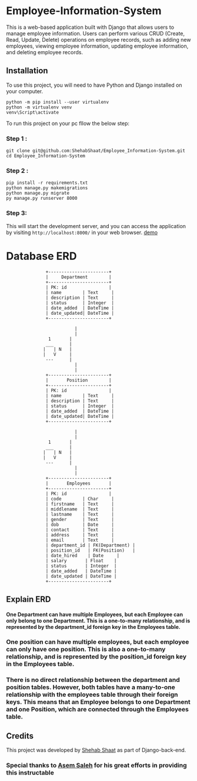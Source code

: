 



# Employee-Information-System

This is a web-based application built with Django that allows users to manage employee information. Users can perform various CRUD (Create, Read, Update, Delete) operations on employee records, such as adding new employees, viewing employee information, updating employee information, and deleting employee records.

## Installation

To use this project, you will need to have Python and Django installed on your computer.  

```
python -m pip install --user virtualenv
python -m virtualenv venv 
venv\Script\activate
```

To run this project on your pc fllow the below step:

### Step 1 :

```
git clone git@github.com:ShehabShaat/Employee_Information-System.git
cd Employee_Information-System
```

### Step 2 :

```
pip install -r requirements.txt
python manage.py makemigrations
python manage.py migrate
py manage.py runserver 8000
```

### Step 3:

This will start the development server, and you can access the application by visiting `http://localhost:8000/` in your web browser.
 [demo](https://shehab-shaat.herokuapp.com/)






# Database ERD
                   +-----------------------+
                   |     Department        |
                   +-----------------------+
                   | PK: id                |
                   | name        | Text     |
                   | description | Text     |
                   | status      | Integer  |
                   | date_added  | DateTime |
                   | date_updated| DateTime |
                   +-----------------------+

                              |
                              |
                    1       |
                   ___      |
                  |   | N   |
                  |   V     |
                   ---      |
                              |
                              |
                   +-----------------------+
                   |       Position        |
                   +-----------------------+
                   | PK: id                |
                   | name        | Text     |
                   | description | Text     |
                   | status      | Integer  |
                   | date_added  | DateTime |
                   | date_updated| DateTime |
                   +-----------------------+

                              |
                              |
                    1       |
                   ___      |
                  |   | N   |
                  |   V     |
                   ---      |
                              |
                              |
                   +-----------------------+
                   |       Employees       |
                   +-----------------------+
                   | PK: id                |
                   | code        | Char     |
                   | firstname   | Text     |
                   | middlename  | Text     |
                   | lastname    | Text     |
                   | gender      | Text     |
                   | dob         | Date     |
                   | contact     | Text     |
                   | address     | Text     |
                   | email       | Text     |
                   | department_id | FK(Department) |
                   | position_id   | FK(Position)   |
                   | date_hired    | Date     |
                   | salary       | Float    |
                   | status       | Integer  |
                   | date_added   | DateTime |
                   | date_updated | DateTime |
                   +-----------------------+

## Explain ERD
#### One Department can have multiple Employees, but each Employee can only belong to one Department. This is a one-to-many relationship, and is represented by the department_id foreign key in the Employees table.

### One position can have multiple employees, but each employee can only have one position. This is also a one-to-many relationship, and is represented by the position_id foreign key in the Employees table.

### There is no direct relationship between the department and position tables. However, both tables have a many-to-one relationship with the employees table through their foreign keys. This means that an Employee belongs to one Department and one Position, which are connected through the Employees table.
## Credits

This project was developed by [Shehab Shaat](https://github.com/ShehabShaat/) as part of Django-back-end.
### Special thanks to [Asem Saleh](https://www.linkedin.com/in/asem-k-saleh/) for his great efforts in providing this instructable
